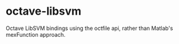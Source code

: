 # octave-libsvm
Octave LibSVM bindings using the octfile api, rather than Matlab's mexFunction approach.
